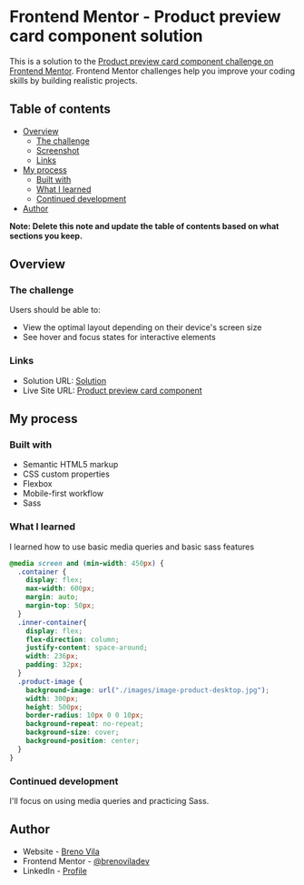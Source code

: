 # Frontend Mentor - Product preview card component solution

This is a solution to the [Product preview card component challenge on Frontend Mentor](https://www.frontendmentor.io/challenges/product-preview-card-component-GO7UmttRfa). Frontend Mentor challenges help you improve your coding skills by building realistic projects. 

## Table of contents

- [Overview](#overview)
  - [The challenge](#the-challenge)
  - [Screenshot](#screenshot)
  - [Links](#links)
- [My process](#my-process)
  - [Built with](#built-with)
  - [What I learned](#what-i-learned)
  - [Continued development](#continued-development)
- [Author](#author)

**Note: Delete this note and update the table of contents based on what sections you keep.**

## Overview

### The challenge

Users should be able to:

- View the optimal layout depending on their device's screen size
- See hover and focus states for interactive elements

### Links

- Solution URL: [Solution](https://www.frontendmentor.io/solutions/product-preview-card-component-_IgMJdn-90)
- Live Site URL: [Product preview card component](https://brenoviladev.github.io/product-preview-card-component/)

## My process

### Built with

- Semantic HTML5 markup
- CSS custom properties
- Flexbox
- Mobile-first workflow
- Sass

### What I learned

I learned how to use basic media queries and basic sass features

```css
@media screen and (min-width: 450px) {
  .container {
    display: flex;
    max-width: 600px;
    margin: auto;
    margin-top: 50px;
  }
  .inner-container{
    display: flex;
    flex-direction: column;
    justify-content: space-around;
    width: 236px;
    padding: 32px;
  }
  .product-image {
    background-image: url("./images/image-product-desktop.jpg");
    width: 300px;
    height: 500px;
    border-radius: 10px 0 0 10px;
    background-repeat: no-repeat;
    background-size: cover;
    background-position: center;
  }
}
```

### Continued development

I'll focus on using media queries and practicing Sass.

## Author

- Website - [Breno Vila](https://brenoviladev.github.io/homepage/)
- Frontend Mentor - [@brenoviladev](https://www.frontendmentor.io/profile/brenoviladev)
- LinkedIn - [Profile](https://www.linkedin.com/in/breno-vila-dev/)